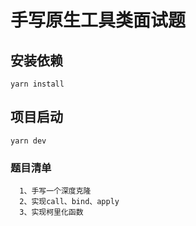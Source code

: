 # 手写原生工具类面试题

## 安装依赖
```
yarn install
```

## 项目启动
```
yarn dev
```

### 题目清单
```
  1、手写一个深度克隆
  2、实现call、bind、apply
  3、实现柯里化函数
```